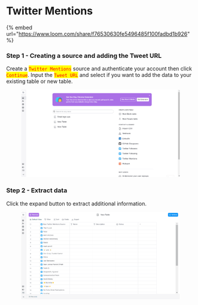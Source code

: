 # Twitter Mentions

{% embed url="https://www.loom.com/share/f76530630fe5496485f100fadbd1b926" %}

### Step 1 - Creating a source and adding the Tweet URL

Create a <mark style="color:red;">`Twitter Mentions`</mark> source and authenticate your account then click <mark style="color:red;">`Continue`</mark>. Input the <mark style="color:red;">`Tweet URL`</mark> and select if you want to add the data to your existing table or new table.&#x20;

<figure><img src="../.gitbook/assets/229.gif" alt=""><figcaption></figcaption></figure>

### Step 2 - Extract data

Click the expand button to extract additional information.

<figure><img src="../.gitbook/assets/230.gif" alt=""><figcaption></figcaption></figure>
